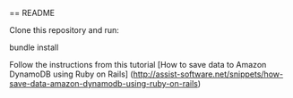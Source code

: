 == README

Clone this repository and run:

bundle install

Follow the instructions from this tutorial [How to save data to Amazon DynamoDB using Ruby on Rails] (http://assist-software.net/snippets/how-save-data-amazon-dynamodb-using-ruby-on-rails)
